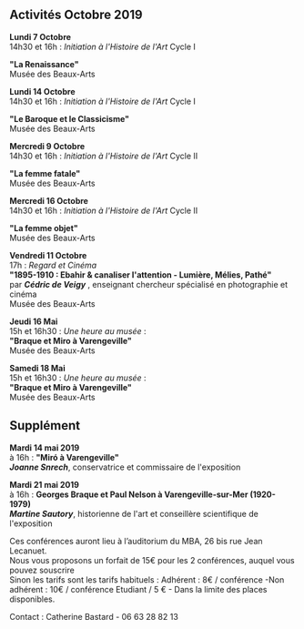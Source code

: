 


## Activités Octobre 2019  




**Lundi 7 Octobre**  
14h30 et 16h : _Initiation à l'Histoire de l'Art_ Cycle I  

**"La Renaissance"**  
Musée des Beaux-Arts   


**Lundi 14 Octobre**  
14h30 et 16h : _Initiation à l'Histoire de l'Art_ Cycle I     

**"Le Baroque et le Classicisme"**  
Musée des Beaux-Arts 


**Mercredi 9 Octobre**  
14h30 et 16h : _Initiation à l'Histoire de l'Art_ Cycle II  

**"La femme fatale"**  
Musée des Beaux-Arts   


**Mercredi 16 Octobre**  
14h30 et 16h : _Initiation à l'Histoire de l'Art_ Cycle II  

**"La femme objet"**  
Musée des Beaux-Arts 




**Vendredi 11 Octobre**  
17h : _Regard et Cinéma_  
**"1895-1910 : Ebahir & canaliser l'attention - Lumière, Mélies, Pathé"**  
par **_Cédric de Veigy_** , enseignant chercheur spécialisé en photographie et cinéma  
Musée des Beaux-Arts

 **Jeudi 16 Mai**  
15h et 16h30 : _Une heure au musée_ :  
**"Braque et Miro à Varengeville"**  
Musée des Beaux-Arts  



**Samedi 18 Mai**  
15h et 16h30 : _Une heure au musée_ :  
**"Braque et Miro à Varengeville"**  
Musée des Beaux-Arts  


##  Supplément  


**Mardi 14 mai 2019**  
à 16h : 
**"Miró à Varengeville"**  
**_Joanne Snrech_**, conservatrice et commissaire de l'exposition

**Mardi 21 mai 2019**  
à 16h :
**Georges Braque et Paul Nelson à Varengeville-sur-Mer (1920-1979)**   
**_Martine Sautory_**, historienne de l'art et conseillère scientifique de l'exposition

Ces conférences auront lieu à l’auditorium du MBA, 26 bis rue Jean Lecanuet.  
Nous vous proposons un forfait de 15€ pour les 2 conférences, auquel vous pouvez souscrire  
Sinon les tarifs sont les tarifs habituels : Adhérent : 8€ / conférence -Non adhérent : 10€ / conférence Etudiant / 5 € - Dans la limite des places disponibles.

Contact : Catherine Bastard - 06 63 28 82 13
